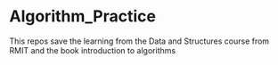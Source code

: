 # Algorithm_Practice

This repos save the learning from the Data and Structures course from RMIT and the book introduction to algorithms
